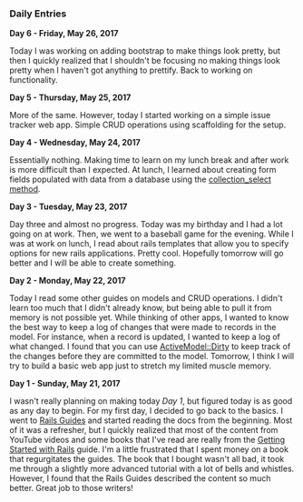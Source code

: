 ### Daily Entries

**Day 6 - Friday, May 26, 2017**

Today I was working on adding bootstrap to make things look pretty, but then I quickly realized that I shouldn't be focusing no making things look pretty when I haven't got anything to prettify.  Back to working on functionality.


**Day 5 - Thursday, May 25, 2017**

More of the same.  However, today I started working on a simple issue tracker web app.  Simple CRUD operations using scaffolding for the setup.  


**Day 4 - Wednesday, May 24, 2017**

Essentially nothing.  Making time to learn on my lunch break and after work is more difficult than I expected.  At lunch, I learned about creating form fields populated with data from a database using the [collection_select method](https://stackoverflow.com/questions/8907867/can-someone-explain-collection-select-to-me-in-clear-simple-terms).


**Day 3 - Tuesday, May 23, 2017**

Day three and almost no progress.  Today was my birthday and I had a lot going on at work.  Then, we went to a baseball game for the evening.  While I was at work on lunch, I read about rails templates that allow you to specify options for new rails applications.  Pretty cool.  Hopefully tomorrow will go better and I will be able to create something.


**Day 2 - Monday, May 22, 2017**

Today I read some other guides on models and CRUD operations.  I didn't learn too much that I didn't already know, but being able to pull it from memory is not possible yet. While thinking of other apps, I wanted to know the best way to keep a log of changes that were made to records in the model.  For instance, when a record is updated, I wanted to keep a log of what changed.  I found that you can use [ActiveModel::Dirty](http://api.rubyonrails.org/classes/ActiveModel/Dirty.html) to keep track of the changes before they are committed to the model. Tomorrow, I think I will try to build a basic web app just to stretch my limited muscle memory.


**Day 1 - Sunday, May 21, 2017**

I wasn't really planning on making today _Day 1_, but figured today is as good as any day to begin.  For my first day, I decided to go back to the basics.  I went to [Rails Guides](http://guides.rubyonrails.org) and started reading the docs from the beginning.  Most of it was a refresher, but I quickly realized that most of the content from YouTube videos and some books that I've read are really from the [Getting Started with Rails](http://guides.rubyonrails.org/getting_started.html) guide.  I'm a little frustrated that I spent money on a book that regurgitates the guides.  The book that I bought wasn't all bad, it took me through a slightly more advanced tutorial with a lot of bells and whistles.  However, I found that the Rails Guides described the content so much better.  Great job to those writers!
